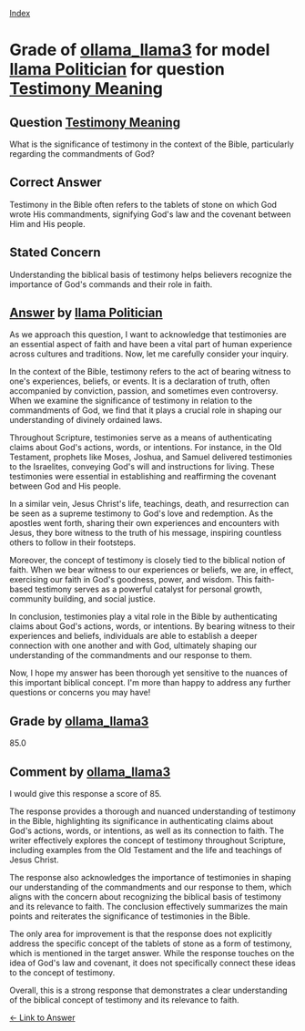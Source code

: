 
[Index](../../../../index.md)
# Grade of [ollama_llama3](../../../grading_models/ollama_llama3.md) for model [llama Politician](../../../answering_models/llama_Politician.md) for question [Testimony Meaning](../../../questions/Testimony_Meaning.md)

## Question [Testimony Meaning](../../../questions/Testimony_Meaning.md)
What is the significance of testimony in the context of the Bible, particularly regarding the commandments of God?

## Correct Answer
Testimony in the Bible often refers to the tablets of stone on which God wrote His commandments, signifying God's law and the covenant between Him and His people.

## Stated Concern
Understanding the biblical basis of testimony helps believers recognize the importance of God's commands and their role in faith.

## [Answer](../Testimony_Meaning.md) by [llama Politician](../../../answering_models/llama_Politician.md)
As we approach this question, I want to acknowledge that testimonies are an essential aspect of faith and have been a vital part of human experience across cultures and traditions. Now, let me carefully consider your inquiry.

In the context of the Bible, testimony refers to the act of bearing witness to one's experiences, beliefs, or events. It is a declaration of truth, often accompanied by conviction, passion, and sometimes even controversy. When we examine the significance of testimony in relation to the commandments of God, we find that it plays a crucial role in shaping our understanding of divinely ordained laws.

Throughout Scripture, testimonies serve as a means of authenticating claims about God's actions, words, or intentions. For instance, in the Old Testament, prophets like Moses, Joshua, and Samuel delivered testimonies to the Israelites, conveying God's will and instructions for living. These testimonies were essential in establishing and reaffirming the covenant between God and His people.

In a similar vein, Jesus Christ's life, teachings, death, and resurrection can be seen as a supreme testimony to God's love and redemption. As the apostles went forth, sharing their own experiences and encounters with Jesus, they bore witness to the truth of his message, inspiring countless others to follow in their footsteps.

Moreover, the concept of testimony is closely tied to the biblical notion of faith. When we bear witness to our experiences or beliefs, we are, in effect, exercising our faith in God's goodness, power, and wisdom. This faith-based testimony serves as a powerful catalyst for personal growth, community building, and social justice.

In conclusion, testimonies play a vital role in the Bible by authenticating claims about God's actions, words, or intentions. By bearing witness to their experiences and beliefs, individuals are able to establish a deeper connection with one another and with God, ultimately shaping our understanding of the commandments and our response to them.

Now, I hope my answer has been thorough yet sensitive to the nuances of this important biblical concept. I'm more than happy to address any further questions or concerns you may have!

## Grade by [ollama_llama3](../../../grading_models/ollama_llama3.md)
85.0

## Comment by [ollama_llama3](../../../grading_models/ollama_llama3.md)
I would give this response a score of 85.

The response provides a thorough and nuanced understanding of testimony in the Bible, highlighting its significance in authenticating claims about God's actions, words, or intentions, as well as its connection to faith. The writer effectively explores the concept of testimony throughout Scripture, including examples from the Old Testament and the life and teachings of Jesus Christ.

The response also acknowledges the importance of testimonies in shaping our understanding of the commandments and our response to them, which aligns with the concern about recognizing the biblical basis of testimony and its relevance to faith. The conclusion effectively summarizes the main points and reiterates the significance of testimonies in the Bible.

The only area for improvement is that the response does not explicitly address the specific concept of the tablets of stone as a form of testimony, which is mentioned in the target answer. While the response touches on the idea of God's law and covenant, it does not specifically connect these ideas to the concept of testimony.

Overall, this is a strong response that demonstrates a clear understanding of the biblical concept of testimony and its relevance to faith.

[&lt;- Link to Answer](../Testimony_Meaning.md)
